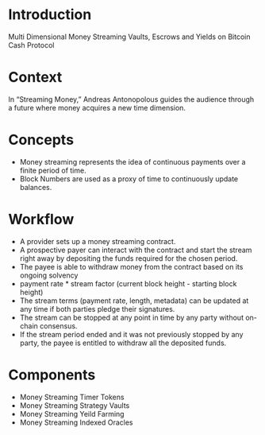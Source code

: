 # Introduction
Multi Dimensional Money Streaming Vaults, Escrows and Yields on Bitcoin Cash Protocol 

# Context
In “Streaming Money,” Andreas Antonopolous guides the audience through a future where money acquires a new time dimension. 

# Concepts
- Money streaming represents the idea of continuous payments over a finite period of time.
- Block Numbers are used as a proxy of time to continuously update balances.

# Workflow
- A provider sets up a money streaming contract.
- A prospective payer can interact with the contract and start the stream right away by depositing the funds required for the chosen period.
- The payee is able to withdraw money from the contract based on its ongoing solvency
- payment rate * stream factor (current block height - starting block height)
- The stream terms (payment rate, length, metadata) can be updated at any time if both parties pledge their signatures.
- The stream can be stopped at any point in time by any party without on-chain consensus.
- If the stream period ended and it was not previously stopped by any party, the payee is entitled to withdraw all the deposited funds.

# Components
- Money Streaming Timer Tokens
- Money Streaming Strategy Vaults
- Money Streaming Yeild Farming
- Money Streaming Indexed Oracles
